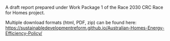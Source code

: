 A draft report prepared under Work Package 1 of the Race 2030 CRC Race for Homes project.

Multiple download formats (html, PDF, zip) can be found here: <https://sustainabledevelopmentreform.github.io/Australian-Homes-Energy-Efficiency-Policy/>
